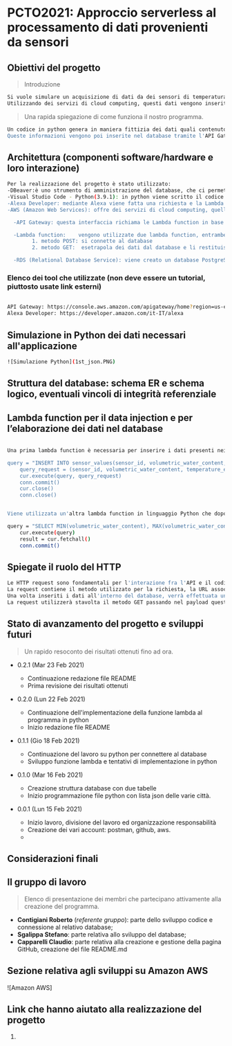 # PCTO2021: Approccio serverless al processamento di dati provenienti da sensori 

## Obiettivi del progetto
> Introduzione

```sh
Si vuole simulare un acquisizione di dati da dei sensori di temperatura sparsi in 3 campi diversi.
Utilizzando dei servizi di cloud computing, questi dati vengono inseriti all'interno di un database e mediante Alexa si chiede di estrapolare un dato 
```

> Una rapida spiegazione di come funziona il nostro programma.

```sh
Un codice in python genera in maniera fittizia dei dati quali contenuto volumetrico d'acqua, temperatura ambientale, temperatura del suolo e umidità, ma che siano il più possibile realistici e credibili; il codice genera i dati ogni x minuti a ciclo continuo.
Queste informazioni vengono poi inserite nel database tramite l'API Gateway che richiama la Lambda function apposita che inserisce i dati. 

```

## Architettura (componenti software/hardware e loro interazione)
```sh
Per la realizzazione del progetto è stato utilizzato:
-DBeaver:è uno strumento di amministrazione del database, che ci permette di gestire il db creato da AWS
-Visual Studio Code - Python(3.9.1): in python viene scritto il codice che genera i dati dei nodi e invia il JSON all'API Gateway
-Alexa Developer: mediante Alexa viene fatta una richiesta e la Lambda restituisce il risultato
-AWS (Amazon Web Services): offre dei servizi di cloud computing, quelli utilizzati sono:

  -API Gateway: questa interfaccia richiama le Lambda function in base alle HTTP request.

  -Lambda function:    vengono utilizzate due lambda function, entrambe in linguaggio python, ma con metodi diversi:
        1. metodo POST: si connette al database
        2. metodo GET:  esetrapola dei dati dal database e li restituisce in JSON

  -RDS (Relational Database Service): viene creato un database PostgreSQL che, una volta configurato, viene gestito da DBeaver 

```


### Elenco dei tool che utilizzate (non deve essere un tutorial, piuttosto usate link esterni)
```sh

API Gateway: https://console.aws.amazon.com/apigateway/home?region=us-east-1#/apis/gcm2ijz2qa/resources/uil15qngw1
Alexa Developer: https://developer.amazon.com/it-IT/alexa

```

## Simulazione in Python dei dati necessari all'applicazione
```sh
![Simulazione Python](1st_json.PNG)
```
## Struttura del database: schema ER e schema logico, eventuali vincoli di integrità referenziale
## Lambda function per il data injection e per l’elaborazione dei dati nel database
```sh

Una prima lambda function è necessaria per inserire i dati presenti nei diversi nodi ed inserirli all'interno del database attraverso una query.

query = "INSERT INTO sensor_values(sensor_id, volumetric_water_content, temperature_enviroment, temperature_soil, percentage_humidity, acquisition_time) VALUES (%s, %s, %s, %s, %s, %s);"
    query_request = (sensor_id, volumetric_water_content, temperature_enviroment, temperature_soil, percentage_humidity, acquisition_time)
    cur.execute(query, query_request)
    conn.commit()
    cur.close()
    conn.close()


Viene utilizzata un'altra lambda function in linguaggio Python che dopo essersi connessa al database fa una query dei dati e che ne estrae il minimo, il massimo e la media.

query = "SELECT MIN(volumetric_water_content), MAX(volumetric_water_content), AVG(volumetric_water_content) FROM sensor_values INNER JOIN sensor_data ON sensor_values.sensor_id = sensor_data.sensor_id WHERE sensor_data.field = "+ str(field) +" AND sensor_values.acquisition_time BETWEEN "+ str(minutes) +" AND " + str(time_now) +" ;"
    cur.execute(query)
    result = cur.fetchall()
    conn.commit()

```
## Spiegate il ruolo del HTTP
```sh
Le HTTP request sono fondamentali per l'interazione fra l'API e il codice.
La request contiene il metodo utilizzato per la richiesta, la URL associata e l'header e il payload; la prima request utilizza il metodo POST per inviare il JSON contenente i dati dei nodi, all'API perciò il payload dovrà contenere la struttura del JSON che dovrà essere compilata dalla lambda function.
Una volta inseriti i dati all'interno del database, verrà effettuata un'altra richiesta da Alexa che richiederà il minimo, il massimo o la media di un dato in base a due parametri (slot), "field" e "n minuti".
La request utilizzerà stavolta il metodo GET passando nel payload questi due parametri e la lambda function risponderà restituendo il JSON con tutte le statistiche di quel dato.

```

## Stato di avanzamento del progetto e sviluppi futuri
> Un rapido resoconto dei risultati ottenuti fino ad ora.


* 0.2.1 (Mar 23 Feb 2021)
    * Continuazione redazione file README
    * Prima revisione dei risultati ottenuti
    
* 0.2.0 (Lun 22 Feb 2021)
    * Continuazione dell'implementazione della funzione lambda al programma in python
    * Inizio redazione file README
    
* 0.1.1 (Gio 18 Feb 2021)
    * Continuazione del lavoro su python per connettere al database
    * Sviluppo funzione lambda e tentativi di implementazione in python
    
* 0.1.0 (Mar 16 Feb 2021)
    * Creazione struttura database con due tabelle
    * Inizio programmazione file python con lista json delle varie città.
    
* 0.0.1 (Lun 15 Feb 2021)
    * Inizio lavoro, divisione del lavoro ed organizzazione responsabilità
    * Creazione dei vari account: postman, github, aws.
    * 
## Considerazioni finali

## Il gruppo di lavoro
> Elenco di presentazione dei membri che partecipano attivamente alla creazione del programma.


- **Contigiani Roberto** (_referente gruppo_): parte dello sviluppo codice e connessione al relativo database;
- **Sgalippa Stefano**: parte relativa allo sviluppo del database;
- **Capparelli Claudio**: parte relativa alla creazione e gestione della pagina GitHub, creazione del file README.md



## Sezione relativa agli sviluppi su Amazon AWS

![Amazon AWS]


## Link che hanno aiutato alla realizzazione del progetto

1. 
